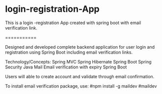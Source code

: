 # login-registration-App
This is a login -registration App created with spring boot with email verification link.


===========

Designed and developed complete backend application for user login and registration using Spring Boot including email verification links.

Technology/Concepts: Spring MVC Spring Hibernate Spring Boot Spring Security Java Mail Email verification with expiry Spring Boot

Users will able to create account and validate through email confirmation.

To install email verification package, use: #npm install -g maildev #maildev
